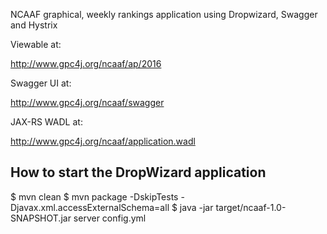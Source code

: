 NCAAF graphical, weekly rankings application using Dropwizard, Swagger and Hystrix

Viewable at:

   http://www.gpc4j.org/ncaaf/ap/2016

Swagger UI at:

   http://www.gpc4j.org/ncaaf/swagger

JAX-RS WADL at:

   http://www.gpc4j.org/ncaaf/application.wadl

How to start the DropWizard application
---

$ mvn clean
$ mvn package -DskipTests -Djavax.xml.accessExternalSchema=all
$ java -jar target/ncaaf-1.0-SNAPSHOT.jar server config.yml

